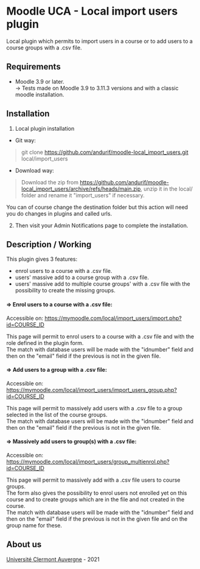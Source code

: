 Moodle UCA - Local import users plugin
==================================
Local plugin which permits to import users in a course or to add users to a course groups with a .csv file.

Requirements
------------
- Moodle 3.9 or later.<br/>
  -> Tests made on Moodle 3.9 to 3.11.3 versions and with a classic moodle installation.


Installation
------------
1. Local plugin installation

- Git way:
> git clone https://github.com/andurif/moodle-local_import_users.git local/import_users

- Download way:
> Download the zip from <a href="https://github.com/andurif/moodle-local_import_users/archive/refs/heads/main.zip">https://github.com/andurif/moodle-local_import_users/archive/refs/heads/main.zip</a>, unzip it in the local/ folder and rename it "import_users" if necessary.

You can of course change the destination folder but this action will need you do changes in plugins and called urls.

2. Then visit your Admin Notifications page to complete the installation.


Description / Working
------

This plugin gives 3 features:
<ul>
<li>enrol users to a course with a .csv file.</li>
<li>users' massive add to a course group with a .csv file.</li>
<li>users' massive add to multiple course groups' with a .csv file with the possibility to create the missing groups.</li>
</ul>

#### => Enrol users to a course with a .csv file:
Accessible on: https://mymoodle.com/local/import_users/import.php?id=COURSE_ID

This page will permit to enrol users to a course with a .csv file and with the role defined in the plugin form.<br/>
The match with database users will be made with the "idnumber" field and then on the "email" field if the previous is not in the given file.

#### => Add users to a group with a .csv file:
Accessible on: https://mymoodle.com/local/import_users/import_users_group.php?id=COURSE_ID

This page will permit to massively add users with a .csv file to a group selected in the list of the course groups.<br/>
The match with database users will be made with the "idnumber" field and then on the "email" field if the previous is not in the given file.

#### => Massively add users to group(s) with a .csv file:
Accessible on: https://mymoodle.com/local/import_users/group_multienrol.php?id=COURSE_ID

This page will permit to massively add with a .csv file users to course groups.<br/>
The form also gives the possibility to enrol users not enrolled yet on this course and to create groups which are in the file and not created in the course.<br>
The match with database users will be made with the "idnumber" field and then on the "email" field if the previous is not in the given file and on the group name for these.

About us
------
<a href="https://www.uca.fr">Université Clermont Auvergne</a> - 2021
